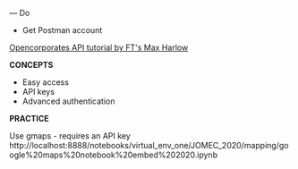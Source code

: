 


— Do
- Get Postman account



[Opencorporates API tutorial by FT's Max Harlow](https://github.com/maxharlow/tutorials/tree/master/fetch-and-enrich-data-with-apis)


**CONCEPTS**
- Easy access
- API keys
- Advanced authentication


**PRACTICE**

Use gmaps - requires an API key
http://localhost:8888/notebooks/virtual_env_one/JOMEC_2020/mapping/google%20maps%20notebook%20embed%202020.ipynb
